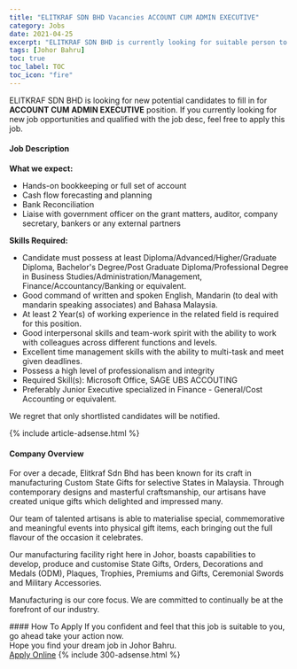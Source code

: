 ```yaml
---
title: "ELITKRAF SDN BHD Vacancies ACCOUNT CUM ADMIN EXECUTIVE" 
category: Jobs 
date: 2021-04-25 
excerpt: "ELITKRAF SDN BHD is currently looking for suitable person to fill in the ACCOUNT CUM ADMIN EXECUTIVE which based in Johor Bahru" 
tags: [Johor Bahru] 
toc: true 
toc_label: TOC 
toc_icon: "fire" 
--- 
```


<p>ELITKRAF SDN BHD is looking for new potential candidates to fill in for <b>ACCOUNT CUM ADMIN EXECUTIVE</b> position. If you currently looking for new job opportunities and qualified with the job desc, feel free to apply this job.
</p><div><div><h4>Job Description</h4></div><div><div><span><div><p><strong>What we expect:</strong></p><ul><li>Hands-on bookkeeping or full set of account</li><li>Cash flow forecasting and planning</li><li>Bank Reconciliation</li><li>Liaise with government officer on the grant matters, auditor, company secretary, bankers or any external partners</li></ul><p><strong>Skills Required:&#160;</strong></p><ul><li>Candidate must possess at least Diploma/Advanced/Higher/Graduate Diploma, Bachelor's Degree/Post Graduate Diploma/Professional Degree in Business Studies/Administration/Management, Finance/Accountancy/Banking or equivalent.</li><li>Good command of written and spoken English, Mandarin (to deal with mandarin speaking associates) and Bahasa Malaysia.</li><li>At least 2&#160;Year(s) of working experience in the related field is required for this position.</li><li>Good interpersonal skills and team-work spirit with the ability to work with colleagues across different functions and levels.</li><li>Excellent time management skills with the ability to multi-task and meet given deadlines.</li><li>Possess a high level of professionalism and integrity</li><li>Required Skill(s): Microsoft Office, SAGE UBS ACCOUTING</li><li>Preferably Junior Executive specialized in Finance - General/Cost Accounting or equivalent.</li></ul><p>We regret that only shortlisted candidates will be notified.</p></div></span></div></div></div> 
{% include article-adsense.html %} 
<div><div><h4>Company Overview</h4></div><div><div><span><div><p>For over a decade, Elitkraf Sdn Bhd has been known for its craft in manufacturing Custom State Gifts for selective States in Malaysia. Through contemporary designs and masterful craftsmanship, our artisans have created unique gifts which delighted and impressed many.</p><p>Our team of talented artisans is able to materialise special, commemorative and meaningful events into physical gift items, each bringing out the full flavour of the occasion it celebrates.</p><p>Our manufacturing facility right here in Johor, boasts capabilities to develop, produce and customise State Gifts, Orders, Decorations and Medals (ODM), Plaques, Trophies, Premiums and Gifts, Ceremonial Swords and Military Accessories.</p><p>Manufacturing is our core focus. We are committed to continually be at the forefront of our industry.</p></div></span></div></div></div> 
#### How To Apply 
If you confident and feel that this job is suitable to you, go ahead take your action now. <br/> 
Hope you find your dream job in Johor Bahru. <br/> 
<a href="https://www.jobstreet.com.my/en/job/account-cum-admin-executive-4545271?jobId=jobstreet-my-job-4545271&" class="btn btn--info" target="_blank" rel="nofollow noopenner">Apply Online</a> 
{% include 300-adsense.html %} 